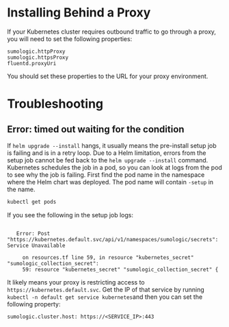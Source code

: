 # Installing Behind a Proxy

If your Kubernetes cluster requires outbound traffic to go through a proxy, you will need to set the following properties:

```
sumologic.httpProxy
sumologic.httpsProxy
fluentd.proxyUri
```

You should set these properties to the URL for your proxy environment. 

# Troubleshooting

## Error: timed out waiting for the condition

If `helm upgrade --install` hangs, it usually means the pre-install setup job is failing and is in a retry loop. Due to a Helm limitation, errors from the setup job cannot be fed back to the `helm upgrade --install` command. Kubernetes schedules the job in a pod, so you can look at logs from the pod to see why the job is failing. First find the pod name in the namespace where the Helm chart was deployed. The pod name will contain `-setup` in the name.
 
 ```sh
 kubectl get pods
 ```

If you see the following in the setup job logs:

```kubernetes_secret.sumologic_collection_secret: Creating...
   
   Error: Post "https://kubernetes.default.svc/api/v1/namespaces/sumologic/secrets": Service Unavailable
   
     on resources.tf line 59, in resource "kubernetes_secret" "sumologic_collection_secret":
     59: resource "kubernetes_secret" "sumologic_collection_secret" {
```

It likely means your proxy is restricting access to `https://kubernetes.default.svc`.  Get the IP of that service by running `kubectl -n default get service kubernetes`and then you can set the following property:

```
sumologic.cluster.host: https://<SERVICE_IP>:443
``` 
